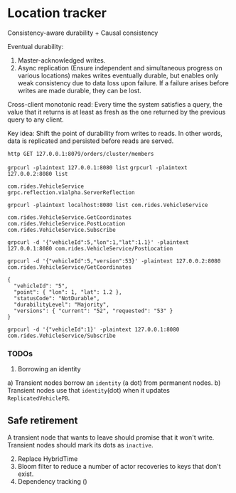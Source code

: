 # Location tracker

Consistency-aware durability + Causal consistency

Eventual durability:

1) Master-acknowledged writes.
2) Async replication (Ensure independent and simultaneous progress on various locations) makes writes eventually durable, 
but enables only weak consistency due to data loss upon failure. If a failure arises before writes are made durable, they can be lost.


Cross-client monotonic read: Every time the system satisfies a query, the value that it returns is at least as fresh as the one returned by the previous query to any client.

Key idea: Shift the point of durability from writes to reads. In other words, data is replicated and persisted before reads are served.


`http GET 127.0.0.1:8079/orders/cluster/members`

`grpcurl -plaintext 127.0.0.1:8080 list`
`grpcurl -plaintext 127.0.0.2:8080 list`

```
com.rides.VehicleService
grpc.reflection.v1alpha.ServerReflection
```


`grpcurl -plaintext localhost:8080 list com.rides.VehicleService`


```
com.rides.VehicleService.GetCoordinates
com.rides.VehicleService.PostLocation
com.rides.VehicleService.Subscribe
```


`grpcurl -d '{"vehicleId":5,"lon":1,"lat":1.1}' -plaintext 127.0.0.1:8080 com.rides.VehicleService/PostLocation`


`grpcurl -d '{"vehicleId":5,"version":53}' -plaintext 127.0.0.2:8080 com.rides.VehicleService/GetCoordinates`

```
{
  "vehicleId": "5",
  "point": { "lon": 1, "lat": 1.2 },
  "statusCode": "NotDurable",
  "durabilityLevel": "Majority",
  "versions": { "current": "52", "requested": "53" }
}
```


`grpcurl -d '{"vehicleId":1}' -plaintext 127.0.0.1:8080 com.rides.VehicleService/Subscribe`


### TODOs

1. Borrowing an identity

a) Transient nodes borrow an `identity` (a dot) from permanent nodes.
b) Transient nodes use that `identity`(dot) when it updates `ReplicatedVehiclePB`.

## Safe retirement
A transient node that wants to leave should promise that it won't write. Transient nodes should mark its dots as `inactive`.  


2. Replace  HybridTime
3. Bloom filter to reduce a number of actor recoveries to keys that don't exist.
4. Dependency tracking ()


